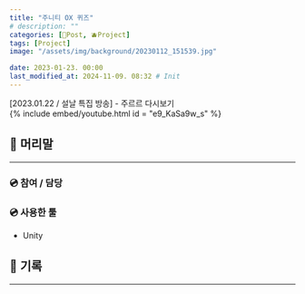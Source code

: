 ```yaml
---
title: "주니티 OX 퀴즈"
# description: ""
categories: [📀Post, 🫐Project]
tags: [Project]
image: "/assets/img/background/20230112_151539.jpg"

date: 2023-01-23. 00:00
last_modified_at: 2024-11-09. 08:32 # Init
---
```


[2023.01.22 / 설날 특집 방송] - 주르르 다시보기  
{% include embed/youtube.html id = "e9_KaSa9w_s" %}

## 📀 머리말

---

### 💿 참여 / 담당

### 💿 사용한 툴

- Unity

## 📀 기록

---
